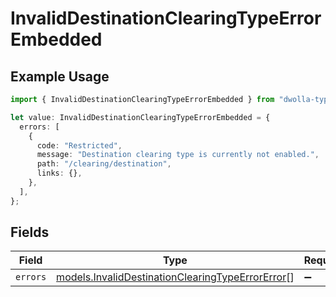 # InvalidDestinationClearingTypeErrorEmbedded

## Example Usage

```typescript
import { InvalidDestinationClearingTypeErrorEmbedded } from "dwolla-typescript/models";

let value: InvalidDestinationClearingTypeErrorEmbedded = {
  errors: [
    {
      code: "Restricted",
      message: "Destination clearing type is currently not enabled.",
      path: "/clearing/destination",
      links: {},
    },
  ],
};
```

## Fields

| Field                                                                                                      | Type                                                                                                       | Required                                                                                                   | Description                                                                                                |
| ---------------------------------------------------------------------------------------------------------- | ---------------------------------------------------------------------------------------------------------- | ---------------------------------------------------------------------------------------------------------- | ---------------------------------------------------------------------------------------------------------- |
| `errors`                                                                                                   | [models.InvalidDestinationClearingTypeErrorError](../models/invaliddestinationclearingtypeerrorerror.md)[] | :heavy_minus_sign:                                                                                         | N/A                                                                                                        |
